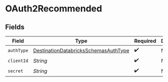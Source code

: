 # OAuth2Recommended


## Fields

| Field                                                                                               | Type                                                                                                | Required                                                                                            | Description                                                                                         |
| --------------------------------------------------------------------------------------------------- | --------------------------------------------------------------------------------------------------- | --------------------------------------------------------------------------------------------------- | --------------------------------------------------------------------------------------------------- |
| `authType`                                                                                          | [DestinationDatabricksSchemasAuthType](../../models/shared/DestinationDatabricksSchemasAuthType.md) | :heavy_check_mark:                                                                                  | N/A                                                                                                 |
| `clientId`                                                                                          | *String*                                                                                            | :heavy_check_mark:                                                                                  | N/A                                                                                                 |
| `secret`                                                                                            | *String*                                                                                            | :heavy_check_mark:                                                                                  | N/A                                                                                                 |
